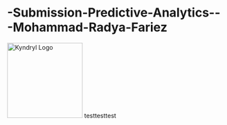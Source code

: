 # -Submission-Predictive-Analytics---Mohammad-Radya-Fariez
<img width="174" alt="Kyndryl Logo" src="https://user-images.githubusercontent.com/109395960/204269501-8b72c3f6-4f5a-4c00-b1d9-ac79ec3077f8.png">
testtesttest
